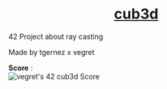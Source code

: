 <h1 align="center"><u>cub3d</u></h1>
42 Project about ray casting

Made by tgernez x vegret

**Score** : 
<br>
![vegret's 42 cub3d Score]()
